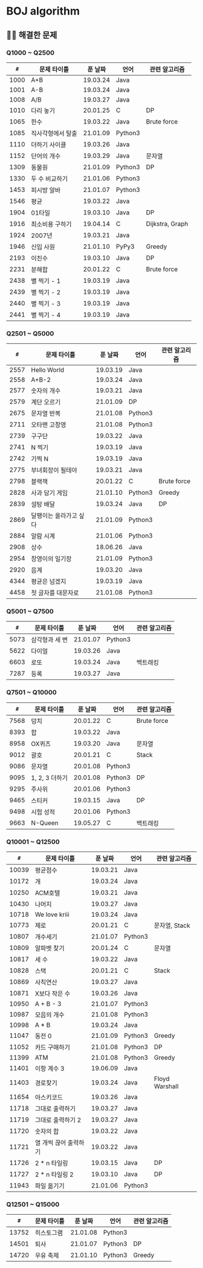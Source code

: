 # BOJ algorithm

## 🏃‍♀️ 해결한 문제

### Q1000 ~ Q2500

`#` | 문제 타이틀 | 푼 날짜 | 언어 | 관련 알고리즘
--- | --- | --- | --- | ---
1000 | A+B | 19.03.24 | Java |
1001 | A-B | 19.03.24 | Java |
1008 | A/B | 19.03.27 | Java |
1010 | 다리 놓기 | 20.01.25 | C | DP
1065 | 한수 | 19.03.22 | Java | Brute force
1085 | 직사각형에서 탈출 | 21.01.09 | Python3
1110 | 더하기 사이클 | 19.03.26 | Java
1152 | 단어의 개수 | 19.03.29 | Java | 문자열
1309 | 동물원 | 21.01.09 | Python3 | DP
1330 | 두 수 비교하기 | 21.01.06 | Python3 |
1453 | 피시방 알바 | 21.01.07 | Python3
1546 | 평균 | 19.03.22 | Java
1904 | 01타일 | 19.03.10 | Java | DP
1916 | 최소비용 구하기 | 19.04.14 | C | Dijkstra, Graph
1924 | 2007년 | 19.03.21 | Java
1946 | 신입 사원 | 21.01.10 | PyPy3 | Greedy
2193 | 이친수 | 19.03.10 | Java | DP
2231 | 분해합 | 20.01.22 | C | Brute force
2438 | 별 찍기 - 1 | 19.03.19 | Java | 
2439 | 별 찍기 - 2 | 19.03.19 | Java | 
2440 | 별 찍기 - 3 | 19.03.19 | Java | 
2441 | 별 찍기 - 4 | 19.03.19 | Java | 

### Q2501 ~ Q5000

`#` | 문제 타이틀 | 푼 날짜 | 언어 | 관련 알고리즘
--- | --- | --- | --- | ---
2557 | Hello World | 19.03.19 | Java 
2558 | A+B-2 | 19.03.24 | Java
2577 | 숫자의 개수 | 19.03.21 | Java
2579 | 계단 오르기 | 21.01.09 | DP
2675 | 문자열 반복 | 21.01.08 | Python3
2711 | 오타맨 고창영 | 21.01.08 | Python3
2739 | 구구단 | 19.03.22 | Java
2741 | N 찍기 | 19.03.19 | Java
2742 | 기찍 N | 19.03.19 | Java
2775 | 부녀회장이 될테야 | 19.03.21 | Java | 
2798 | 블랙잭 | 20.01.22 | C | Brute force
2828 | 사과 담기 게임 | 21.01.10 | Python3 | Greedy
2839 | 설탕 배달 | 19.03.24 | Java | DP
2869 | 달팽이는 올라가고 싶다 | 21.01.09 | Python3
2884 | 알람 시계 | 21.01.06 | Python3 | 
2908 | 상수 | 18.06.26 | Java
2954 | 창영이의 일기장 | 21.01.09 | Python3
2920 | 음계 | 19.03.20 | Java 
4344 | 평균은 넘겠지 | 19.03.19 | Java
4458 | 첫 글자를 대문자로 | 21.01.08 | Python3

### Q5001 ~ Q7500

`#` | 문제 타이틀 | 푼 날짜 | 언어 | 관련 알고리즘
--- | --- | --- | --- | ---
5073 | 삼각형과 세 변 | 21.01.07 | Python3
5622 | 다이얼 | 19.03.26 | Java
6603 | 로또 | 19.03.24 | Java | 백트래킹
7287 | 등록 | 19.03.27 | Java

### Q7501 ~ Q10000

`#` | 문제 타이틀 | 푼 날짜 | 언어 | 관련 알고리즘
--- | --- | --- | --- | ---
7568 | 덩치 | 20.01.22 | C | Brute force
8393 | 합 | 19.03.22 | Java 
8958 | OX퀴즈 | 19.03.20 | Java | 문자열
9012 | 괄호 | 20.01.21 | C | Stack
9086 | 문자열 | 20.01.08 | Python3
9095 | 1, 2, 3 더하기 | 20.01.08 | Python3 | DP
9295 | 주사위 | 20.01.06 | Python3
9465 | 스티커 | 19.03.15 | Java | DP
9498 | 시험 성적 | 20.01.06 | Python3
9663 | N-Queen | 19.05.27 | C | 백트래킹

### Q10001 ~ Q12500

`#` | 문제 타이틀 | 푼 날짜 | 언어 | 관련 알고리즘
--- | --- | --- | --- | ---
10039 | 평균점수 | 19.03.21 | Java
10172 | 개 | 19.03.24 | Java
10250 | ACM호텔 | 19.03.21 | Java
10430 | 나머지 | 19.03.27 | Java
10718 | We love kriii | 19.03.24 | Java
10773 | 제로 | 20.01.21 | C | 문자열, Stack
10807 | 개수세기 | 21.01.07 | Python3
10809 | 알파벳 찾기 | 20.01.24 | C | 문자열
10817 | 세 수 | 19.03.22 | Java 
10828 | 스택 | 20.01.21 | C | Stack
10869 | 사칙연산 | 19.03.27 | Java 
10871 | X보다 작은 수 | 19.03.26 | Java
10950 | A + B - 3 | 21.01.07 | Python3
10987 | 모음의 개수 | 21.01.08 | Python3
10998 | A * B | 19.03.24 | Java
11047 | 동전 0 | 21.01.09 | Python3 | Greedy
11052 | 카드 구매하기 | 21.01.08 | Python3 | DP
11399 | ATM | 21.01.08 | Python3 | Greedy
11401 | 이항 계수 3 | 19.06.09 | Java
11403 | 경로찾기 | 19.03.24 | Java | Floyd Warshall
11654 | 아스키코드 | 19.03.26 | Java 
11718 | 그대로 출력하기 | 19.03.27 | Java 
11719 | 그대로 출력하기 2 | 19.03.27 | Java 
11720 | 숫자의 합 | 19.03.22 | Java 
11721 | 열 개씩 끊어 출력하기 | 19.03.22 | Java 
11726 | 2 * n 타일링 | 19.03.15 | Java | DP
11727 | 2 * n 타일링 2 | 19.03.10 | Java | DP
11943 | 파일 옮기기 | 21.01.06 | Python3

### Q12501 ~ Q15000

`#` | 문제 타이틀 | 푼 날짜 | 언어 | 관련 알고리즘
--- | --- | --- | --- | ---
13752 | 히스토그램 | 21.01.08 | Python3
14501 | 퇴사 | 21.01.07 | Python3 | DP
14720 | 우유 축제 | 21.01.10 | Python3 | Greedy
